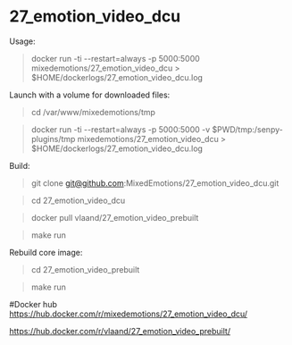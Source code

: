 # 27_emotion_video_dcu

Usage:

> docker run -ti --restart=always -p 5000:5000 mixedemotions/27_emotion_video_dcu > $HOME/dockerlogs/27_emotion_video_dcu.log

Launch with a volume for downloaded files:

> cd /var/www/mixedemotions/tmp

> docker run -ti --restart=always -p 5000:5000 -v $PWD/tmp:/senpy-plugins/tmp mixedemotions/27_emotion_video_dcu > $HOME/dockerlogs/27_emotion_video_dcu.log


Build:

> git clone git@github.com:MixedEmotions/27_emotion_video_dcu.git

> cd 27_emotion_video_dcu

> docker pull vlaand/27_emotion_video_prebuilt

> make run


Rebuild core image:

> cd 27_emotion_video_prebuilt

> make run 


#Docker hub
https://hub.docker.com/r/mixedemotions/27_emotion_video_dcu/

https://hub.docker.com/r/vlaand/27_emotion_video_prebuilt/


